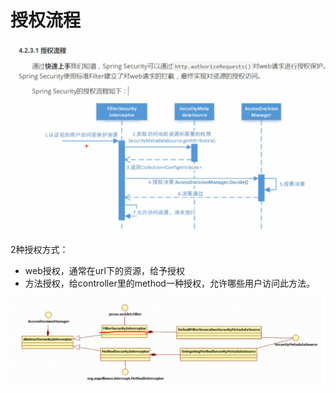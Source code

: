 # 授权流程

![](../.gitbook/assets/image%20%28286%29.png)

2种授权方式：

* web授权，通常在url下的资源，给予授权
* 方法授权，给controller里的method一种授权，允许哪些用户访问此方法。

![](../.gitbook/assets/image%20%28279%29.png)

